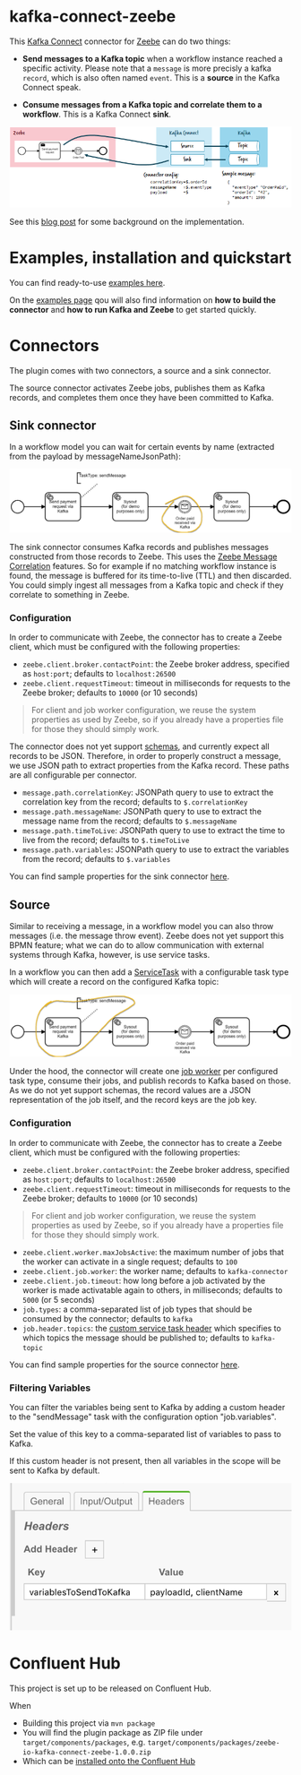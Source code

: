 # kafka-connect-zeebe

This [Kafka Connect](https://docs.confluent.io/current/connect/index.html) connector for [Zeebe](https://zeebe.io) can do two things:

* **Send messages to a Kafka topic** when a workflow instance reached a specific activity. Please note that a `message` is more precisly a kafka `record`, which is also often named `event`. This is a **source** in the Kafka Connect speak. 

* **Consume messages from a Kafka topic and correlate them to a workflow**. This is a Kafka Connect **sink**.

![Overview](doc/images/overview.png)

See this [blog post](https://zeebe.io/blog/2018/12/writing-an-apache-kafka-connector-for-zeebe/) for some background on the implementation.

# Examples, installation and quickstart

You can find ready-to-use [examples here](examples).

On the [examples page](examples) qou will also find information on **how to build the connector** and **how to run Kafka and Zeebe** to get started quickly.

# Connectors

The plugin comes with two connectors, a source and a sink connector. 

The source connector activates Zeebe jobs, publishes them as Kafka records, and completes them once they have been committed to Kafka.

## Sink connector

In a workflow model you can wait for certain events by name (extracted from the payload by messageNameJsonPath):

![Overview](doc/images/sink-example.png)
 
The sink connector consumes Kafka records and publishes messages constructed from those records to Zeebe.
This uses the [Zeebe Message Correlation](https://docs.zeebe.io/reference/message-correlation.html) features.
So for example if no matching workflow instance is found, the message is buffered for its time-to-live (TTL) and then discarded. 
You could simply ingest all messages from a Kafka topic and check if they correlate to something in Zeebe.

### Configuration

In order to communicate with Zeebe, the connector has to create a Zeebe client, which must be configured with the following properties:

- `zeebe.client.broker.contactPoint`: the Zeebe broker address, specified as `host:port`; defaults to `localhost:26500`
- `zeebe.client.requestTimeout`: timeout in milliseconds for requests to the Zeebe broker; defaults to `10000` (or 10 seconds)

> For client and job worker configuration, we reuse the system properties as used by Zeebe, so if you already have a properties file 
  for those they should simply work.

The connector does not yet support [schemas](https://docs.confluent.io/current/schema-registry/connect.html), and currently expect
all records to be JSON. Therefore, in order to properly construct a message, we use JSON path to extract properties from the Kafka
record. These paths are all configurable per connector.

- `message.path.correlationKey`: JSONPath query to use to extract the correlation key from the record; defaults to `$.correlationKey`
- `message.path.messageName`: JSONPath query to use to extract the message name from the record; defaults to `$.messageName`
- `message.path.timeToLive`: JSONPath query to use to extract the time to live from the record; defaults to `$.timeToLive`
- `message.path.variables`: JSONPath query to use to extract the variables from the record; defaults to `$.variables`

You can find sample properties for the sink connector [here](config/quickstart-zeebe-sink.properties).

## Source

Similar to receiving a message, in a workflow model you can also throw messages (i.e. the message throw event). Zeebe does not yet support
this BPMN feature; what we can do to allow communication with external systems through Kafka, however, is use service tasks.

In a workflow you can then add a [ServiceTask](https://docs.zeebe.io/bpmn-workflows/service-tasks.html) with a configurable task type which will create a record on the configured Kafka topic:

![Overview](doc/images/source-example.png)

Under the hood, the connector will create one [job worker](https://docs.zeebe.io/basics/job-workers.html) per configured task type, consume their jobs, and publish records
to Kafka based on those. As we do not yet support schemas, the record values are a JSON representation of the job itself, and the record keys are the job key.

### Configuration

In order to communicate with Zeebe, the connector has to create a Zeebe client, which must be configured with the following properties:

- `zeebe.client.broker.contactPoint`: the Zeebe broker address, specified as `host:port`; defaults to `localhost:26500`
- `zeebe.client.requestTimeout`: timeout in milliseconds for requests to the Zeebe broker; defaults to `10000` (or 10 seconds)

> For client and job worker configuration, we reuse the system properties as used by Zeebe, so if you already have a properties file 
  for those they should simply work.
  
- `zeebe.client.worker.maxJobsActive`: the maximum number of jobs that the worker can activate in a single request; defaults to `100`
- `zeebe.client.job.worker`: the worker name; defaults to `kafka-connector`
- `zeebe.client.job.timeout`: how long before a job activated by the worker is made activatable again to others, in milliseconds; defaults to `5000` (or 5 seconds)
- `job.types`: a comma-separated list of job types that should be consumed by the connector; defaults to `kafka`
- `job.header.topics`: the [custom service task header](https://docs.zeebe.io/bpmn-workflows/service-tasks.html#task-headers) which specifies to which topics the message should be published to; defaults to `kafka-topic`

You can find sample properties for the source connector [here](config/quickstart-zeebe-source.properties).

### Filtering Variables

You can filter the variables being sent to Kafka by adding a custom header to the "sendMessage" task with the configuration option "job.variables".

Set the value of this key to a comma-separated list of variables to pass to Kafka.

If this custom header is not present, then all variables in the scope will be sent to Kafka by default.

![Filter Variables](doc/images/variables-custom-header.png)

# Confluent Hub

This project is set up to be released on Confluent Hub.

When 
* Building this project via `mvn package` 
* You will find the plugin package as ZIP file under `target/components/packages`, e.g. `target/components/packages/zeebe-io-kafka-connect-zeebe-1.0.0.zip`
* Which can be [installed onto the Confluent Hub](https://docs.confluent.io/current/connect/managing/install.html#connect-install-connectors)


